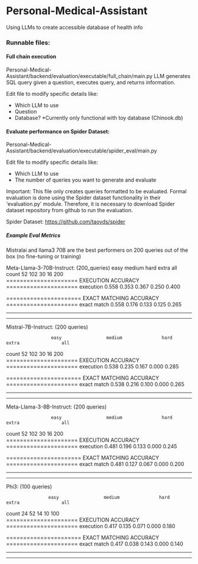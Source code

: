 # Personal-Medical-Assistant
Using LLMs to create accessible database of health info



### Runnable files:

#### Full chain execution
Personal-Medical-Assistant/backend/evaluation/executable/full_chain/main.py
LLM generates SQL query given a question, executes query, and returns information. 

Edit file to modify specific details like:
- Which LLM to use
- Question
- Database? *Currently only functional with toy database (Chinook.db)

#### Evaluate performance on Spider Dataset:
Personal-Medical-Assistant/backend/evaluation/executable/spider_eval/main.py

Edit file to modify specific details like:
- Which LLM to use
- The number of queries you want to generate and evaluate

Important: 
    This file only creates queries formatted to be evaluated. Formal evaluation is done using the Spider dataset functionality in their 'evaluation.py' module. Therefore, it is necessary to download Spider dataset repository from github to run the evaluation.  

Spider Dataset: https://github.com/taoyds/spider


##### Example Eval Metrics

Mistralai and llama3 70B are the best performers on 200 queries out of the box (no fine-tuning or training)


Meta-Llama-3-70B-Instruct: (200_queries)
                     easy                 medium               hard                 extra                all                 
count                52                   102                  30                   16                   200                 
=====================   EXECUTION ACCURACY     =====================
execution            0.558                0.353                0.367                0.250                0.400               

====================== EXACT MATCHING ACCURACY =====================
exact match          0.558                0.176                0.133                0.125                0.265  

***************************************************************************************************************
***************************************************************************************************************

Mistral-7B-Instruct: (200 queries) 

                     easy                 medium               hard                 extra                all                 
count                52                   102                  30                   16                   200                 
=====================   EXECUTION ACCURACY     =====================
execution            0.538                0.235                0.167                0.000                0.285               

====================== EXACT MATCHING ACCURACY =====================
exact match          0.538                0.216                0.100                0.000                0.265               

***************************************************************************************************************
***************************************************************************************************************

Meta-Llama-3-8B-Instruct: (200 queries) 

                     easy                 medium               hard                 extra                all                 
count                52                   102                  30                   16                   200                 
=====================   EXECUTION ACCURACY     =====================
execution            0.481                0.196                0.133                0.000                0.245               

====================== EXACT MATCHING ACCURACY =====================
exact match          0.481                0.127                0.067                0.000                0.200               

***************************************************************************************************************
***************************************************************************************************************

Phi3: (100 queries)

                    easy                 medium               hard                 extra                all                 
count                24                   52                   14                   10                   100                 
=====================   EXECUTION ACCURACY     =====================
execution            0.417                0.135                0.071                0.000                0.180               

====================== EXACT MATCHING ACCURACY =====================
exact match          0.417                0.038                0.143                0.000                0.140               


***************************************************************************************************************
***************************************************************************************************************
